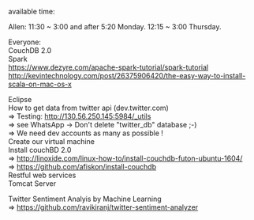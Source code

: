available time:

Allen: 11:30 ~ 3:00 and after 5:20 Monday. 12:15 ~ 3:00 Thursday.



Everyone: </br>
CouchDB 2.0 </br>
Spark </br>
https://www.dezyre.com/apache-spark-tutorial/spark-tutorial</br>
http://kevintechnology.com/post/26375906420/the-easy-way-to-install-scala-on-mac-os-x</br>


Eclipse </br>
How to get data from twitter api (dev.twitter.com) </br>
=> Testing: http://130.56.250.145:5984/_utils </br>
=> see WhatsApp -> Don't delete "twitter_db" database ;-) </br>
=> We need dev accounts as many as possible ! </br>
Create our virtual machine </br>
Install couchBD 2.0<br>
=> http://linoxide.com/linux-how-to/install-couchdb-futon-ubuntu-1604/ </br>
=> https://github.com/afiskon/install-couchdb </br>
Restful web services <br>
Tomcat Server 

Twitter Sentiment Analyis by Machine Learning </br>
=> https://github.com/ravikiranj/twitter-sentiment-analyzer
